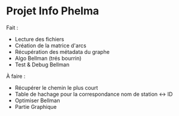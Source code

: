 # Projet Info Phelma

Fait :
- Lecture des fichiers
- Création de la matrice d'arcs
- Récupération des métadata du graphe
- Algo Bellman (trés bourrin)
- Test & Debug Bellman

À faire :
- Récupérer le chemin le plus court
- Table de hachage pour la correspondance nom de station <-> ID
- Optimiser Bellman
- Partie Graphique
